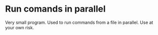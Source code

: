 # Run comands in parallel

Very small program.
Used to run commands from a file in parallel.
Use at your own risk.
